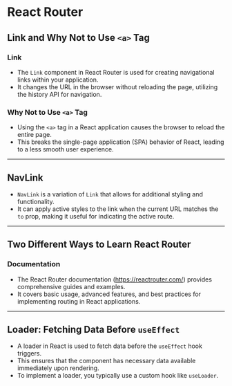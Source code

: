 # React Router

## Link and Why Not to Use `<a>` Tag

### Link
- The `Link` component in React Router is used for creating navigational links within your application.
- It changes the URL in the browser without reloading the page, utilizing the history API for navigation.

### Why Not to Use `<a>` Tag
- Using the `<a>` tag in a React application causes the browser to reload the entire page.
- This breaks the single-page application (SPA) behavior of React, leading to a less smooth user experience.

---

## NavLink

- `NavLink` is a variation of `Link` that allows for additional styling and functionality.
- It can apply active styles to the link when the current URL matches the `to` prop, making it useful for indicating the active route.

---

## Two Different Ways to Learn React Router

### Documentation
- The React Router documentation (https://reactrouter.com/) provides comprehensive guides and examples.
- It covers basic usage, advanced features, and best practices for implementing routing in React applications.

---

## Loader: Fetching Data Before `useEffect`

- A loader in React is used to fetch data before the `useEffect` hook triggers.
- This ensures that the component has necessary data available immediately upon rendering.
- To implement a loader, you typically use a custom hook like `useLoader`.
